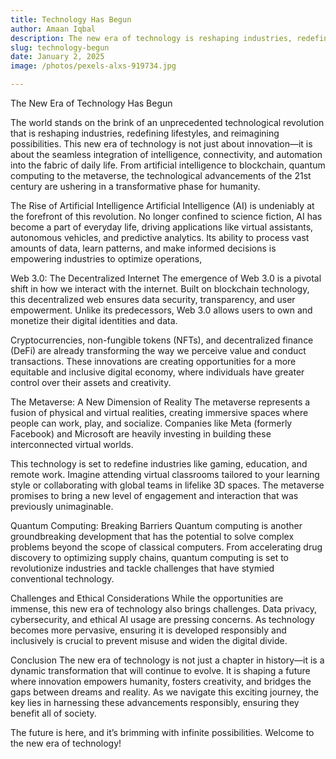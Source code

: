 ```yaml
---
title: Technology Has Begun
author: Amaan Iqbal
description: The new era of technology is reshaping industries, redefining lifestyles, and reimagining possibilities. From AI and blocknological revolution is empowering humanity with infinite potential.
slug: technology-begun
date: January 2, 2025
image: /photos/pexels-alxs-919734.jpg

---
```



The New Era of Technology Has Begun

The world stands on the brink of an unprecedented technological revolution that is reshaping industries, redefining lifestyles, and reimagining possibilities. This new era of technology is not just about innovation—it is about the seamless integration of intelligence, connectivity, and automation into the fabric of daily life. From artificial intelligence to blockchain, quantum computing to the metaverse, the technological advancements of the 21st century are ushering in a transformative phase for humanity.

The Rise of Artificial Intelligence
Artificial Intelligence (AI) is undeniably at the forefront of this revolution. No longer confined to science fiction, AI has become a part of everyday life, driving applications like virtual assistants, autonomous vehicles, and predictive analytics. Its ability to process vast amounts of data, learn patterns, and make informed decisions is empowering industries to optimize operations,

Web 3.0: The Decentralized Internet
The emergence of Web 3.0 is a pivotal shift in how we interact with the internet. Built on blockchain technology, this decentralized web ensures data security, transparency, and user empowerment. Unlike its predecessors, Web 3.0 allows users to own and monetize their digital identities and data.

Cryptocurrencies, non-fungible tokens (NFTs), and decentralized finance (DeFi) are already transforming the way we perceive value and conduct transactions. These innovations are creating opportunities for a more equitable and inclusive digital economy, where individuals have greater control over their assets and creativity.

The Metaverse: A New Dimension of Reality
The metaverse represents a fusion of physical and virtual realities, creating immersive spaces where people can work, play, and socialize. Companies like Meta (formerly Facebook) and Microsoft are heavily investing in building these interconnected virtual worlds.

This technology is set to redefine industries like gaming, education, and remote work. Imagine attending virtual classrooms tailored to your learning style or collaborating with global teams in lifelike 3D spaces. The metaverse promises to bring a new level of engagement and interaction that was previously unimaginable.

Quantum Computing: Breaking Barriers
Quantum computing is another groundbreaking development that has the potential to solve complex problems beyond the scope of classical computers. From accelerating drug discovery to optimizing supply chains, quantum computing is set to revolutionize industries and tackle challenges that have stymied conventional technology.

Challenges and Ethical Considerations
While the opportunities are immense, this new era of technology also brings challenges. Data privacy, cybersecurity, and ethical AI usage are pressing concerns. As technology becomes more pervasive, ensuring it is developed responsibly and inclusively is crucial to prevent misuse and widen the digital divide.

Conclusion
The new era of technology is not just a chapter in history—it is a dynamic transformation that will continue to evolve. It is shaping a future where innovation empowers humanity, fosters creativity, and bridges the gaps between dreams and reality. As we navigate this exciting journey, the key lies in harnessing these advancements responsibly, ensuring they benefit all of society.

The future is here, and it’s brimming with infinite possibilities. Welcome to the new era of technology!